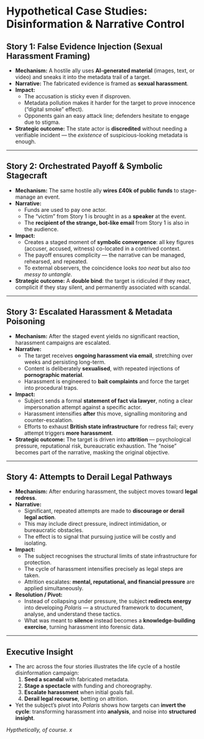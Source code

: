 # Hypothetical Case Studies: Disinformation & Narrative Control

## **Story 1: False Evidence Injection (Sexual Harassment Framing)**
- **Mechanism:** A hostile ally uses **AI-generated material** (images, text, or video) and sneaks it into the metadata trail of a target.  
- **Narrative:** The fabricated evidence is framed as **sexual harassment**.  
- **Impact:**  
  - The accusation is sticky even if disproven.  
  - Metadata pollution makes it harder for the target to prove innocence (“digital smoke” effect).  
  - Opponents gain an easy attack line; defenders hesitate to engage due to stigma.  
- **Strategic outcome:** The state actor is **discredited** without needing a verifiable incident — the *existence* of suspicious-looking metadata is enough.  

---

## **Story 2: Orchestrated Payoff & Symbolic Stagecraft**
- **Mechanism:** The same hostile ally **wires £40k of public funds** to stage-manage an event.  
- **Narrative:**  
  - Funds are used to pay one actor.  
  - The “victim” from Story 1 is brought in as a **speaker** at the event.  
  - The **recipient of the strange, bot-like email** from Story 1 is also in the audience.  
- **Impact:**  
  - Creates a staged moment of **symbolic convergence**: all key figures (accuser, accused, witness) co-located in a contrived context.  
  - The payoff ensures complicity — the narrative can be managed, rehearsed, and repeated.  
  - To external observers, the coincidence looks *too neat* but also *too messy to untangle*.  
- **Strategic outcome:** A **double bind**: the target is ridiculed if they react, complicit if they stay silent, and permanently associated with scandal.  

---

## **Story 3: Escalated Harassment & Metadata Poisoning**
- **Mechanism:** After the staged event yields no significant reaction, harassment campaigns are escalated.  
- **Narrative:**  
  - The target receives **ongoing harassment via email**, stretching over weeks and persisting long-term.  
  - Content is deliberately **sexualised**, with repeated injections of **pornographic material**.  
  - Harassment is engineered to **bait complaints** and force the target into procedural traps.  
- **Impact:**  
  - Subject sends a formal **statement of fact via lawyer**, noting a clear impersonation attempt against a specific actor.  
  - Harassment intensifies **after** this move, signalling monitoring and counter-escalation.  
  - Efforts to exhaust **British state infrastructure** for redress fail; every attempt triggers **more harassment**.  
- **Strategic outcome:** The target is driven into **attrition** — psychological pressure, reputational risk, bureaucratic exhaustion. The “noise” becomes part of the narrative, masking the original objective.  

---

## **Story 4: Attempts to Derail Legal Pathways**
- **Mechanism:** After enduring harassment, the subject moves toward **legal redress**.  
- **Narrative:**  
  - Significant, repeated attempts are made to **discourage or derail legal action**.  
  - This may include direct pressure, indirect intimidation, or bureaucratic obstacles.  
  - The effect is to signal that pursuing justice will be costly and isolating.  
- **Impact:**  
  - The subject recognises the structural limits of state infrastructure for protection.  
  - The cycle of harassment intensifies precisely as legal steps are taken.  
  - Attrition escalates: **mental, reputational, and financial pressure** are applied simultaneously.  
- **Resolution / Pivot:**  
  - Instead of collapsing under pressure, the subject **redirects energy** into developing *Polaris* — a structured framework to document, analyse, and understand these tactics.  
  - What was meant to **silence** instead becomes a **knowledge-building exercise**, turning harassment into forensic data.  

---

## **Executive Insight**
- The arc across the four stories illustrates the life cycle of a hostile disinformation campaign:  
  1. **Seed a scandal** with fabricated metadata.  
  2. **Stage a spectacle** with funding and choreography.  
  3. **Escalate harassment** when initial goals fail.  
  4. **Derail legal recourse**, betting on attrition.  
- Yet the subject’s pivot into *Polaris* shows how targets can **invert the cycle**: transforming harassment into **analysis**, and noise into **structured insight**.  


*Hypthetically, of course. x*
